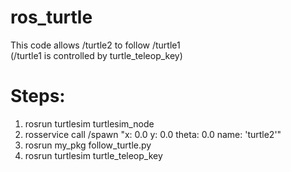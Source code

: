 # ros_turtle
This code allows /turtle2 to follow /turtle1 </br>
(/turtle1 is controlled by turtle_teleop_key)

# Steps:
1. rosrun turtlesim turtlesim_node
2. rosservice call /spawn "x: 0.0
  y: 0.0
  theta: 0.0
  name: 'turtle2'"
3. rosrun my_pkg follow_turtle.py
4. rosrun turtlesim turtle_teleop_key
